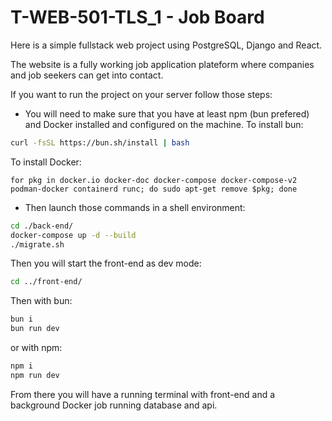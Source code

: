 # T-WEB-501-TLS_1 - Job Board

Here is a simple fullstack web project using PostgreSQL, Django and React.

The website is a fully working job application plateform where companies and job seekers can get into contact.

If you want to run the project on your server follow those steps:

- You will need to make sure that you have at least npm (bun prefered) and Docker installed and configured on the machine.
To install bun:
```bash
curl -fsSL https://bun.sh/install | bash
```

To install Docker:
```
for pkg in docker.io docker-doc docker-compose docker-compose-v2 podman-docker containerd runc; do sudo apt-get remove $pkg; done

```


- Then launch those commands in a shell environment:

```bash
cd ./back-end/
docker-compose up -d --build
./migrate.sh
```

Then you will start the front-end as dev mode:

```bash
cd ../front-end/
```
Then with bun:
```bash
bun i
bun run dev
```
or with npm:
```bash
npm i
npm run dev
```

From there you will have a running terminal with front-end and a background Docker job running database and api.
